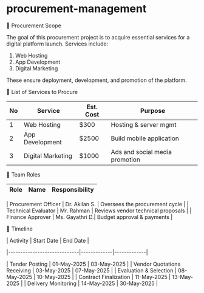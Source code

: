 # procurement-management

￿ Procurement Scope

The goal of this procurement project is to acquire essential services for a
digital platform launch. Services include:

1. Web Hosting
2. App Development
3. Digital Marketing

These ensure deployment, development, and promotion of the platform.

￿ List of Services to Procure

| No | Service            | Est. Cost | Purpose                        |
|----|--------------------|-----------|--------------------------------|
| 1 | Web Hosting         | $300      | Hosting & server mgmt          |
| 2 | App Development     | $2500     | Build mobile application       |
| 3 | Digital Marketing   | $1000     | Ads and social media promotion |

￿ Team Roles

| Role | Name | Responsibility|
|-----------------------|----------------|------------------------------------|

| Procurement Officer   | Dr. Akilan S.  | Oversees the procurement cycle
|
| Technical Evaluator   | Mr. Rahman     | Reviews vendor technical proposals |
| Finance Approver      | Ms. Gayathri D.| Budget approval & payments         |

￿ Timeline

| Activity                    | Start Date  | End Date    |

|-----------------------------|-------------|-------------|

| Tender Posting              | 01-May-2025 | 03-May-2025 |
| Vendor Quotations Receiving | 03-May-2025 | 07-May-2025 |
| Evaluation & Selection      | 08-May-2025 | 10-May-2025 |
| Contract Finalization       | 11-May-2025 | 13-May-2025 |
| Delivery Monitoring         | 14-May-2025 | 30-May-2025 |
